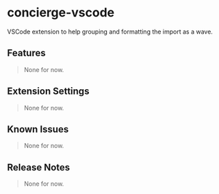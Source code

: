 # concierge-vscode

VSCode extension to help grouping and formatting the import as a wave.

## Features

> None for now.

## Extension Settings

> None for now.

## Known Issues

> None for now.

## Release Notes

> None for now.
